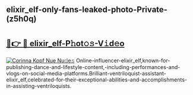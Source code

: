 ## elixir_elf-only-fans​-leaked-photo​-Private-(z5h0q)


# <h2><a href="https://mediaupload.pro?title=elixir_elf&ref=git">🔗👉 🔴 elixir_elf-P𝚑ot𝚘𝚜-V𝚒d𝚎o</a></h2>

[![Corinna Kopf Nue Nu𝚍e𝚜](https://i.imgur.com/0qMVB7G.gif)](https://mediaupload.pro?title=elixir_elf&ref=git)
Online-influencer-elixir_elf,known-for-publishing-dance-and-lifestyle-content,-including-performances-and-vlogs-on-social-media-platforms.Brilliant-ventriloquist-assistant-elixir_elf,celebrated-for-their-exceptional-abilities-and-accomplishments-in-assisting-ventriloquists.  